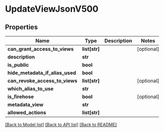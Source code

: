 # UpdateViewJsonV500

## Properties
Name | Type | Description | Notes
------------ | ------------- | ------------- | -------------
**can_grant_access_to_views** | **list[str]** |  | [optional] 
**description** | **str** |  | 
**is_public** | **bool** |  | 
**hide_metadata_if_alias_used** | **bool** |  | 
**can_revoke_access_to_views** | **list[str]** |  | [optional] 
**which_alias_to_use** | **str** |  | 
**is_firehose** | **bool** |  | [optional] 
**metadata_view** | **str** |  | 
**allowed_actions** | **list[str]** |  | 

[[Back to Model list]](../README.md#documentation-for-models) [[Back to API list]](../README.md#documentation-for-api-endpoints) [[Back to README]](../README.md)


